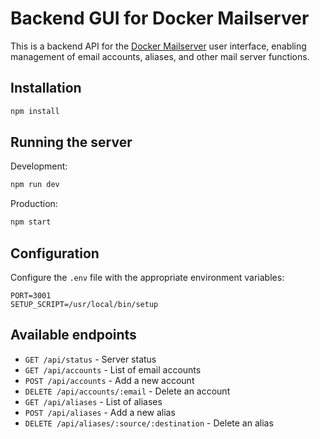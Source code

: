 # Backend GUI for Docker Mailserver

This is a backend API for the [Docker Mailserver](https://github.com/docker-mailserver/docker-mailserver) user interface, enabling management of email accounts, aliases, and other mail server functions.

## Installation

```bash
npm install
```

## Running the server

Development:
```bash
npm run dev
```

Production:
```bash
npm start
```

## Configuration

Configure the `.env` file with the appropriate environment variables:

```
PORT=3001
SETUP_SCRIPT=/usr/local/bin/setup
```

## Available endpoints

- `GET /api/status` - Server status
- `GET /api/accounts` - List of email accounts
- `POST /api/accounts` - Add a new account
- `DELETE /api/accounts/:email` - Delete an account
- `GET /api/aliases` - List of aliases
- `POST /api/aliases` - Add a new alias
- `DELETE /api/aliases/:source/:destination` - Delete an alias

